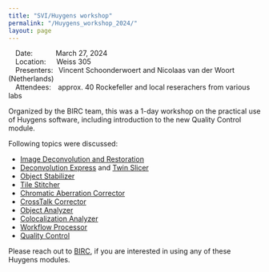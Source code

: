```yaml
---
title: "SVI/Huygens workshop"
permalink: "/Huygens_workshop_2024/"
layout: page
---
```


&emsp;Date:&emsp;&emsp;&emsp;&nbsp;March 27, 2024  
&emsp;Location:&emsp;&ensp;Weiss 305  
&emsp;Presenters:&ensp;&nbsp;Vincent Schoonderwoert and Nicolaas van der Woort (Netherlands)  
&emsp;Attendees:&emsp;approx. 40 Rockefeller and local reserachers from various labs

Organized by the BIRC team, this was a 1-day workshop on the practical use of Huygens software, including introduction to the new Quality Control module.  

Following topics were discussed:  
- [Image Deconvolution and Restoration](https://svi.nl/Deconvolution)
- [Deconvolution Express](https://svi.nl/Deconvolution-Express) and [Twin Slicer](https://svi.nl/Huygens-Twin-Slicer)
- [Object Stabilizer](https://svi.nl/Huygens-Object-Stabilizer)
- [Tile Stitcher](https://svi.nl/Huygens-Stitcher)
- [Chromatic Aberration Corrector](https://svi.nl/Chromatic-Aberration-Corrector-Software)
- [CrossTalk Corrector](https://svi.nl/Huygens-CrossTalk-Autofluorescence-Corrector)
- [Object Analyzer](https://svi.nl/Huygens-Object-Analyzer)
- [Colocalization Analyzer](https://svi.nl/Huygens-Colocalization-Analyzer)
- [Workflow Processor](https://svi.nl/Huygens-Workflow-Processor)
- [Quality Control](https://svi.nl/Huygens-Quality-Control)

Please reach out to [BIRC](mailto:birc@rockefeller.edu), if you are interested in using any of these Huygens modules.
